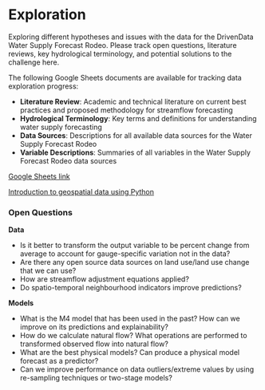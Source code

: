 # Exploration

Exploring different hypotheses and issues with the data for the DrivenData Water Supply Forecast Rodeo. Please track open questions, literature reviews, key hydrological terminology, and potential solutions to the challenge here.

The following Google Sheets documents are available for tracking data exploration progress:
- **Literature Review**: Academic and technical literature on current best practices and proposed methodology for streamflow forecasting
- **Hydrological Terminology**: Key terms and definitions for understanding water supply forecasting
- **Data Sources**: Descriptions for all available data sources for the Water Supply Forecast Rodeo
- **Variable Descriptions**: Summaries of all variables in the Water Supply Forecast Rodeo data sources

[Google Sheets link](https://docs.google.com/spreadsheets/d/1bqkxBPs88jt1aW8on0KQWt8KL3NOCux4M1tsnmY-UOA/edit?usp=sharing)

[Introduction to geospatial data using Python](https://developer.ibm.com/learningpaths/data-analysis-using-python/introduction-to-geospatial-data-using-python)

### Open Questions

**Data**
- Is it better to transform the output variable to be percent change from average to account for gauge-specific variation not in the data?
- Are there any open source data sources on land use/land use change that we can use?
- How are streamflow adjustment equations applied?
- Do spatio-temporal neighbourhood indicators improve predictions?

**Models**
- What is the M4 model that has been used in the past? How can we improve on its predictions and explainability?
- How do we calculate natural flow? What operations are performed to transformed observed flow into natural flow?
- What are the best physical models? Can produce a physical model forecast as a predictor?
- Can we improve performance on data outliers/extreme values by using re-sampling techniques or two-stage models?
